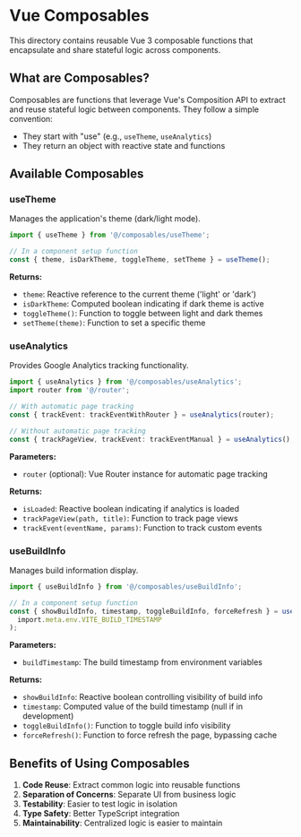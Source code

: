 # Vue Composables

This directory contains reusable Vue 3 composable functions that encapsulate and share stateful logic across components.

## What are Composables?

Composables are functions that leverage Vue's Composition API to extract and reuse stateful logic between components. They follow a simple convention:

- They start with "use" (e.g., `useTheme`, `useAnalytics`)
- They return an object with reactive state and functions

## Available Composables

### useTheme

Manages the application's theme (dark/light mode).

```typescript
import { useTheme } from '@/composables/useTheme';

// In a component setup function
const { theme, isDarkTheme, toggleTheme, setTheme } = useTheme();
```

**Returns:**

- `theme`: Reactive reference to the current theme ('light' or 'dark')
- `isDarkTheme`: Computed boolean indicating if dark theme is active
- `toggleTheme()`: Function to toggle between light and dark themes
- `setTheme(theme)`: Function to set a specific theme

### useAnalytics

Provides Google Analytics tracking functionality.

```typescript
import { useAnalytics } from '@/composables/useAnalytics';
import router from '@/router';

// With automatic page tracking
const { trackEvent: trackEventWithRouter } = useAnalytics(router);

// Without automatic page tracking
const { trackPageView, trackEvent: trackEventManual } = useAnalytics();
```

**Parameters:**

- `router` (optional): Vue Router instance for automatic page tracking

**Returns:**

- `isLoaded`: Reactive boolean indicating if analytics is loaded
- `trackPageView(path, title)`: Function to track page views
- `trackEvent(eventName, params)`: Function to track custom events

### useBuildInfo

Manages build information display.

```typescript
import { useBuildInfo } from '@/composables/useBuildInfo';

// In a component setup function
const { showBuildInfo, timestamp, toggleBuildInfo, forceRefresh } = useBuildInfo(
  import.meta.env.VITE_BUILD_TIMESTAMP
);
```

**Parameters:**

- `buildTimestamp`: The build timestamp from environment variables

**Returns:**

- `showBuildInfo`: Reactive boolean controlling visibility of build info
- `timestamp`: Computed value of the build timestamp (null if in development)
- `toggleBuildInfo()`: Function to toggle build info visibility
- `forceRefresh()`: Function to force refresh the page, bypassing cache

## Benefits of Using Composables

1. **Code Reuse**: Extract common logic into reusable functions
2. **Separation of Concerns**: Separate UI from business logic
3. **Testability**: Easier to test logic in isolation
4. **Type Safety**: Better TypeScript integration
5. **Maintainability**: Centralized logic is easier to maintain
